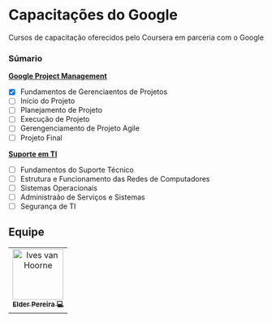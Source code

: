 # Capacitações do Google
Cursos de capacitação oferecidos pelo Coursera em parceria com o Google

### Súmario

**[Google Project Management](#Introdução)**<br>
- [x] Fundamentos de Gerenciaentos de Projetos
- [ ] Início do Projeto
- [ ] Planejamento de Projeto
- [ ] Execução de Projeto
- [ ] Gerengenciamento de Projeto Agile
- [ ] Projeto Final

**[Suporte em TI](#Trabalho2)**<br>
- [ ] Fundamentos do Suporte Técnico
- [ ] Estrutura e Funcionamento das Redes de Computadores
- [ ] Sistemas Operacionais
- [ ] Administraão de Serviços e Sistemas
- [ ] Segurança de TI

## Equipe

<table>
  <tr>
    <td align="center"><a href="http://ivesvh.com"><img src="https://avatars.githubusercontent.com/u/65613154?v=4" width="100px;" alt="Ives van Hoorne"/><br /><sub><b>Elder Pereira 💻</b> </tr>
</table>